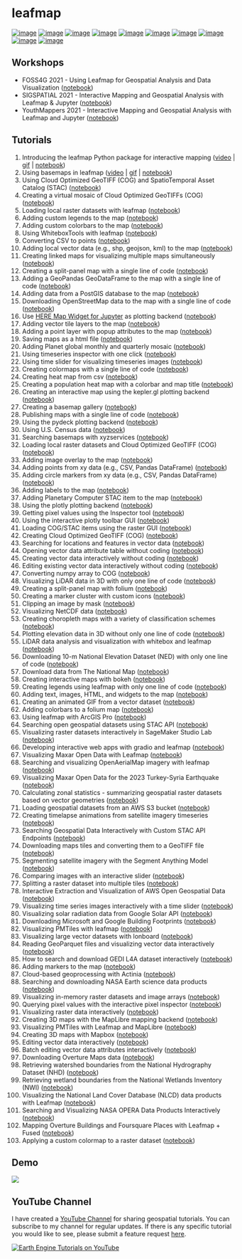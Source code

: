 # leafmap

[![image](https://jupyterlite.rtfd.io/en/latest/_static/badge.svg)](https://demo.leafmap.org)
[![image](https://colab.research.google.com/assets/colab-badge.svg)](https://colab.research.google.com/github/opengeos/leafmap/blob/master)
[![image](https://mybinder.org/badge_logo.svg)](https://mybinder.org/v2/gh/opengeos/leafmap/HEAD)
[![image](https://img.shields.io/pypi/v/leafmap.svg)](https://pypi.python.org/pypi/leafmap)
[![image](https://img.shields.io/conda/vn/conda-forge/leafmap.svg)](https://anaconda.org/conda-forge/leafmap)
[![image](https://static.pepy.tech/badge/leafmap)](https://pepy.tech/projects/leafmap)
[![image](https://github.com/opengeos/leafmap/workflows/docs/badge.svg)](https://leafmap.org)
[![image](https://github.com/opengeos/leafmap/workflows/Linux%20build/badge.svg)](https://github.com/opengeos/leafmap/actions)
[![image](https://img.shields.io/badge/License-MIT-yellow.svg)](https://opensource.org/licenses/MIT)
[![image](https://img.shields.io/badge/YouTube-Channel-red)](https://youtube.com/@giswqs)

## Workshops

-   FOSS4G 2021 - Using Leafmap for Geospatial Analysis and Data Visualization ([notebook](https://leafmap.org/workshops/FOSS4G_2021/))
-   SIGSPATIAL 2021 - Interactive Mapping and Geospatial Analysis with Leafmap & Jupyter ([notebook](https://leafmap.org/workshops/SIGSPATIAL_2021/))
-   YouthMappers 2021 - Interactive Mapping and Geospatial Analysis with Leafmap and Jupyter ([notebook](https://leafmap.org/workshops/YouthMappers_2021/))

## Tutorials

1. Introducing the leafmap Python package for interactive mapping ([video](https://youtu.be/-UPt7x3Gn60) | [gif](https://i.imgur.com/2pRxunR.gif) | [notebook](https://leafmap.org/notebooks/01_leafmap_intro))
2. Using basemaps in leafmap ([video](https://youtu.be/uylpjbDZesY) | [gif](https://youtu.be/-lOo-vxjrDM) | [notebook](https://leafmap.org/notebooks/02_using_basemaps))
3. Using Cloud Optimized GeoTIFF (COG) and SpatioTemporal Asset Catalog (STAC) ([notebook](https://leafmap.org/notebooks/03_cog_stac))
4. Creating a virtual mosaic of Cloud Optimized GeoTIFFs (COG) ([notebook](https://leafmap.org/notebooks/04_cog_mosaic))
5. Loading local raster datasets with leafmap ([notebook](https://leafmap.org/notebooks/05_load_raster))
6. Adding custom legends to the map ([notebook](https://leafmap.org/notebooks/06_legend))
7. Adding custom colorbars to the map ([notebook](https://leafmap.org/notebooks/07_colorbar))
8. Using WhiteboxTools with leafmap ([notebook](https://leafmap.org/notebooks/08_whitebox))
9. Converting CSV to points ([notebook](https://leafmap.org/notebooks/09_csv_to_points))
10. Adding local vector data (e.g., shp, geojson, kml) to the map ([notebook](https://leafmap.org/notebooks/10_add_vector))
11. Creating linked maps for visualizing multiple maps simultaneously ([notebook](https://leafmap.org/notebooks/11_linked_maps))
12. Creating a split-panel map with a single line of code ([notebook](https://leafmap.org/notebooks/12_split_map))
13. Adding a GeoPandas GeoDataFrame to the map with a single line of code ([notebook](https://leafmap.org/notebooks/13_geopandas/))
14. Adding data from a PostGIS database to the map ([notebook](https://leafmap.org/notebooks/14_postgis))
15. Downloading OpenStreetMap data to the map with a single line of code ([notebook](https://leafmap.org/notebooks/15_add_osm))
16. Use [HERE Map Widget for Jupyter](https://github.com/heremaps/here-map-widget-for-jupyter) as plotting backend ([notebook](https://leafmap.org/notebooks/16_heremap))
17. Adding vector tile layers to the map ([notebook](https://leafmap.org/notebooks/17_vector_tile_layer))
18. Adding a point layer with popup attributes to the map ([notebook](https://leafmap.org/notebooks/18_point_layer))
19. Saving maps as a html file ([notebook](https://leafmap.org/notebooks/19_map_to_html))
20. Adding Planet global monthly and quarterly mosaic ([notebook](https://leafmap.org/notebooks/20_planet_imagery))
21. Using timeseries inspector with one click ([notebook](https://leafmap.org/notebooks/21_ts_inspector))
22. Using time slider for visualizing timeseries images ([notebook](https://leafmap.org/notebooks/22_time_slider))
23. Creating colormaps with a single line of code ([notebook](https://leafmap.org/notebooks/23_colormaps))
24. Creating heat map from csv ([notebook](https://leafmap.org/notebooks/24_heatmap))
25. Creating a population heat map with a colorbar and map title ([notebook](https://leafmap.org/notebooks/25_map_title))
26. Creating an interactive map using the kepler.gl plotting backend ([notebook](https://leafmap.org/notebooks/26_kepler_gl))
27. Creating a basemap gallery ([notebook](https://leafmap.org/notebooks/27_basemap_gallery))
28. Publishing maps with a single line of code ([notebook](https://leafmap.org/notebooks/28_publish_map))
29. Using the pydeck plotting backend ([notebook](https://leafmap.org/notebooks/29_pydeck))
30. Using U.S. Census data ([notebook](https://leafmap.org/notebooks/30_census_data))
31. Searching basemaps with xyzservices ([notebook](https://leafmap.org/notebooks/31_search_basemaps))
32. Loading local raster datasets and Cloud Optimized GeoTIFF (COG) ([notebook](https://leafmap.org/notebooks/32_local_tile))
33. Adding image overlay to the map ([notebook](https://leafmap.org/notebooks/33_image_overlay))
34. Adding points from xy data (e.g., CSV, Pandas DataFrame) ([notebook](https://leafmap.org/notebooks/34_add_points_from_xy))
35. Adding circle markers from xy data (e.g., CSV, Pandas DataFrame) ([notebook](https://leafmap.org/notebooks/35_circle_markers))
36. Adding labels to the map ([notebook](https://leafmap.org/notebooks/36_add_labels))
37. Adding Planetary Computer STAC item to the map ([notebook](https://leafmap.org/notebooks/37_planetary_computer))
38. Using the plotly plotting backend ([notebook](https://leafmap.org/notebooks/38_plotly))
39. Getting pixel values using the Inspector tool ([notebook](https://leafmap.org/notebooks/39_inspector_tool))
40. Using the interactive plotly toolbar GUI ([notebook](https://leafmap.org/notebooks/40_plotly_gui))
41. Loading COG/STAC items using the raster GUI ([notebook](https://leafmap.org/notebooks/41_raster_gui))
42. Creating Cloud Optimized GeoTIFF (COG) ([notebook](https://leafmap.org/notebooks/42_create_cog))
43. Searching for locations and features in vector data ([notebook](https://leafmap.org/notebooks/43_search_control))
44. Opening vector data attribute table without coding ([notebook](https://leafmap.org/notebooks/44_attribute_table))
45. Creating vector data interactively without coding ([notebook](https://leafmap.org/notebooks/45_create_vector))
46. Editing existing vector data interactively without coding ([notebook](https://leafmap.org/notebooks/46_edit_vector))
47. Converting numpy array to COG ([notebook](https://leafmap.org/notebooks/47_numpy_to_cog))
48. Visualizing LiDAR data in 3D with only one line of code ([notebook](https://leafmap.org/notebooks/48_lidar))
49. Creating a split-panel map with folium ([notebook](https://leafmap.org/notebooks/49_split_control))
50. Creating a marker cluster with custom icons ([notebook](https://leafmap.org/notebooks/50_marker_cluster))
51. Clipping an image by mask ([notebook](https://leafmap.org/notebooks/51_clip_image))
52. Visualizing NetCDF data ([notebook](https://leafmap.org/notebooks/52_netcdf/))
53. Creating choropleth maps with a variety of classification schemes ([notebook](https://leafmap.org/notebooks/53_choropleth))
54. Plotting elevation data in 3D without only one line of code ([notebook](https://leafmap.org/notebooks/54_plot_raster))
55. LiDAR data analysis and visualization with whitebox and leafmap ([notebook](https://leafmap.org/notebooks/55_lidar))
56. Downloading 10-m National Elevation Dataset (NED) with only one line of code ([notebook](https://leafmap.org/notebooks/56_download_ned))
57. Download data from The National Map ([notebook](https://leafmap.org/notebooks/57_national_map))
58. Creating interactive maps with bokeh ([notebook](https://leafmap.org/notebooks/58_bokeh))
59. Creating legends using leafmap with only one line of code ([notebook](https://leafmap.org/notebooks/59_create_legend))
60. Adding text, images, HTML, and widgets to the map ([notebook](https://leafmap.org/notebooks/60_add_widget))
61. Creating an animated GIF from a vector dataset ([notebook](https://leafmap.org/notebooks/61_vector_to_gif))
62. Adding colorbars to a folium map ([notebook](https://leafmap.org/notebooks/62_folium_colorbar))
63. Using leafmap with ArcGIS Pro ([notebook](https://leafmap.org/notebooks/63_arcgis))
64. Searching open geospatial datasets using STAC API ([notebook](https://leafmap.org/notebooks/64_stac_search))
65. Visualizing raster datasets interactively in SageMaker Studio Lab ([notebook](https://leafmap.org/notebooks/65_sagemaker))
66. Developing interactive web apps with gradio and leafmap ([notebook](https://leafmap.org/notebooks/66_gradio))
67. Visualizing Maxar Open Data with Leafmap ([notebook](https://leafmap.org/notebooks/67_maxar_open_data))
68. Searching and visualizing OpenAerialMap imagery with leafmap ([notebook](https://leafmap.org/notebooks/68_openaerialmap))
69. Visualizing Maxar Open Data for the 2023 Turkey-Syria Earthquake ([notebook](https://leafmap.org/notebooks/69_turkey_earthquake))
70. Calculating zonal statistics - summarizing geospatial raster datasets based on vector geometries ([notebook](https://leafmap.org/notebooks/70_zonal_stats))
71. Loading geospatial datasets from an AWS S3 bucket ([notebook](https://leafmap.org/notebooks/71_aws_s3))
72. Creating timelapse animations from satellite imagery timeseries ([notebook](https://leafmap.org/notebooks/72_timelapse))
73. Searching Geospatial Data Interactively with Custom STAC API Endpoints ([notebook](https://leafmap.org/notebooks/73_custom_stac))
74. Downloading maps tiles and converting them to a GeoTIFF file ([notebook](https://leafmap.org/notebooks/74_map_tiles_to_geotiff))
75. Segmenting satellite imagery with the Segment Anything Model ([notebook](https://leafmap.org/notebooks/75_segment_anything))
76. Comparing images with an interactive slider ([notebook](https://leafmap.org/notebooks/76_image_comparison))
77. Splitting a raster dataset into multiple tiles ([notebook](https://leafmap.org/notebooks/77_split_raster))
78. Interactive Extraction and Visualization of AWS Open Geospatial Data ([notebook](https://leafmap.org/notebooks/78_read_raster))
79. Visualizing time series images interactively with a time slider ([notebook](https://leafmap.org/notebooks/79_timeseries))
80. Visualizing solar radiation data from Google Solar API ([notebook](https://leafmap.org/notebooks/80_solar))
81. Downloading Microsoft and Google Building Footprints ([notebook](https://leafmap.org/notebooks/81_buildings))
82. Visualizing PMTiles with leafmap ([notebook](https://leafmap.org/notebooks/82_pmtiles))
83. Visualizing large vector datasets with lonboard ([notebook](https://leafmap.org/notebooks/83_vector_viz))
84. Reading GeoParquet files and visualizing vector data interactively ([notebook](https://leafmap.org/notebooks/84_read_parquet))
85. How to search and download GEDI L4A dataset interactively ([notebook](https://leafmap.org/notebooks/85_gedi))
86. Adding markers to the map ([notebook](https://leafmap.org/notebooks/86_add_markers))
87. Cloud-based geoprocessing with Actinia ([notebook](https://leafmap.org/notebooks/87_actinia))
88. Searching and downloading NASA Earth science data products ([notebook](https://leafmap.org/notebooks/88_nasa_earth_data))
89. Visualizing in-memory raster datasets and image arrays ([notebook](https://leafmap.org/notebooks/89_image_array_viz))
90. Querying pixel values with the interactive pixel inspector ([notebook](https://leafmap.org/notebooks/90_pixel_inspector))
91. Visualizing raster data interactively ([notebook](https://leafmap.org/notebooks/91_raster_viz_gui))
92. Creating 3D maps with the MapLibre mapping backend ([notebook](https://leafmap.org/notebooks/92_maplibre))
93. Visualizing PMTiles with Leafmap and MapLibre ([notebook](https://leafmap.org/notebooks/93_maplibre_pmtiles))
94. Creating 3D maps with Mapbox ([notebook](https://leafmap.org/notebooks/94_mapbox))
95. Editing vector data interactively ([notebook](https://leafmap.org/notebooks/95_edit_vector))
96. Batch editing vector data attributes interactively ([notebook](https://leafmap.org/notebooks/96_batch_edit_vector))
97. Downloading Overture Maps data ([notebook](https://leafmap.org/notebooks/97_overture_data))
98. Retrieving watershed boundaries from the National Hydrography Dataset (NHD) ([notebook](https://leafmap.org/notebooks/98_watershed))
99. Retrieving wetland boundaries from the National Wetlands Inventory (NWI) ([notebook](https://leafmap.org/notebooks/99_wetlands))
100. Visualizing the National Land Cover Database (NLCD) data products with Leafmap ([notebook](https://leafmap.org/notebooks/100_nlcd))
101. Searching and Visualizing NASA OPERA Data Products Interactively ([notebook](https://leafmap.org/notebooks/101_nasa_opera))
102. Mapping Overture Buildings and Foursquare Places with Leafmap + Fused ([notebook](https://leafmap.org/notebooks/102_fused))
103. Applying a custom colormap to a raster dataset ([notebook](https://leafmap.org/notebooks/103_raster_colormap))

## Demo

![](https://wetlands.io/file/images/leafmap_demo.gif)

## YouTube Channel

I have created a [YouTube Channel](https://youtube.com/@giswqs) for sharing geospatial tutorials. You can subscribe to my channel for regular updates. If there is any specific tutorial you would like to see, please submit a feature request [here](https://github.com/opengeos/leafmap/issues).

[![Earth Engine Tutorials on YouTube](https://wetlands.io/file/images/youtube.png)](https://youtube.com/@giswqs)
